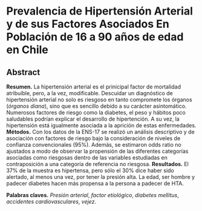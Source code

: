 # Prevalencia de Hipertensión Arterial y de sus Factores Asociados  En Población de 16 a 90 años de edad en Chile

## Abstract

**Resumen.** La hipertensión arterial es el prinicipal factor de mortalidad atribuíble, pero, a la vez, modificable. Descuidar un diagnóstico
de hipertensión arterial no solo es riesgoso en tanto compromete los órganos (_órganos diana_), sino que es sencillo debido a su carácter asintomático.
Numerosos factores de riesgo como la diabetes, el peso y hábitos poco saludables podrían explicar el desarrollo de hipertención. A
su vez, la hipertensión está igualmente asociada a la aprición de estas enfermedades. **Métodos.** Con los datos de la ENS-17 se realizó
un análisis descriptivo y de asociación con factores de riesgo bajo la consideración de niveles de confianza convencionales (95%).
Además, se estimaron odds ratio no ajustados a modo de observar la propensión de las diferentes categorías asociadas como riesgosas
dentro de las variables estudiadas en contraposición a una categoría de referencia no riesgosa. **Resultados.** El 37% de la muestra
es hipertensa, pero sólo el 30% dice haber sido alertado, al menos una vez, por tener la presión alta. La edad, ser hombre y padecer
diabetes hacen más propensa a la persona a padecer de HTA. 

**Palabras claves.** _Presión arterial_, _factor etiológico_, _diabetes mellitus_, _accidentes cardiovasculares_, _vejez_.
